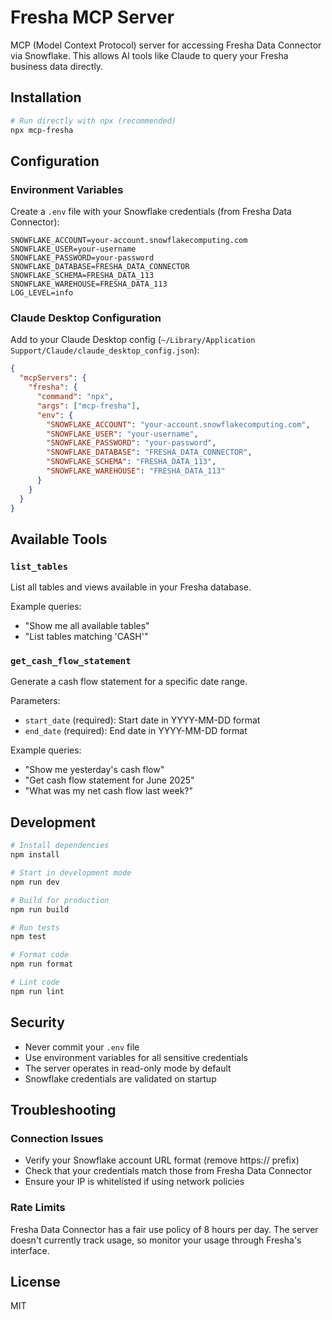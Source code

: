# Fresha MCP Server

MCP (Model Context Protocol) server for accessing Fresha Data Connector via Snowflake. This allows AI tools like Claude to query your Fresha business data directly.

## Installation

```bash
# Run directly with npx (recommended)
npx mcp-fresha
```

## Configuration

### Environment Variables

Create a `.env` file with your Snowflake credentials (from Fresha Data Connector):

```env
SNOWFLAKE_ACCOUNT=your-account.snowflakecomputing.com
SNOWFLAKE_USER=your-username
SNOWFLAKE_PASSWORD=your-password
SNOWFLAKE_DATABASE=FRESHA_DATA_CONNECTOR
SNOWFLAKE_SCHEMA=FRESHA_DATA_113
SNOWFLAKE_WAREHOUSE=FRESHA_DATA_113
LOG_LEVEL=info
```

### Claude Desktop Configuration

Add to your Claude Desktop config (`~/Library/Application Support/Claude/claude_desktop_config.json`):

```json
{
  "mcpServers": {
    "fresha": {
      "command": "npx",
      "args": ["mcp-fresha"],
      "env": {
        "SNOWFLAKE_ACCOUNT": "your-account.snowflakecomputing.com",
        "SNOWFLAKE_USER": "your-username",
        "SNOWFLAKE_PASSWORD": "your-password",
        "SNOWFLAKE_DATABASE": "FRESHA_DATA_CONNECTOR",
        "SNOWFLAKE_SCHEMA": "FRESHA_DATA_113",
        "SNOWFLAKE_WAREHOUSE": "FRESHA_DATA_113"
      }
    }
  }
}
```

## Available Tools

### `list_tables`
List all tables and views available in your Fresha database.

Example queries:
- "Show me all available tables"
- "List tables matching 'CASH'"

### `get_cash_flow_statement`
Generate a cash flow statement for a specific date range.

Parameters:
- `start_date` (required): Start date in YYYY-MM-DD format
- `end_date` (required): End date in YYYY-MM-DD format

Example queries:
- "Show me yesterday's cash flow"
- "Get cash flow statement for June 2025"
- "What was my net cash flow last week?"


## Development

```bash
# Install dependencies
npm install

# Start in development mode
npm run dev

# Build for production
npm run build

# Run tests
npm test

# Format code
npm run format

# Lint code
npm run lint
```

## Security

- Never commit your `.env` file
- Use environment variables for all sensitive credentials
- The server operates in read-only mode by default
- Snowflake credentials are validated on startup

## Troubleshooting

### Connection Issues
- Verify your Snowflake account URL format (remove https:// prefix)
- Check that your credentials match those from Fresha Data Connector
- Ensure your IP is whitelisted if using network policies

### Rate Limits
Fresha Data Connector has a fair use policy of 8 hours per day. The server doesn't currently track usage, so monitor your usage through Fresha's interface.

## License

MIT